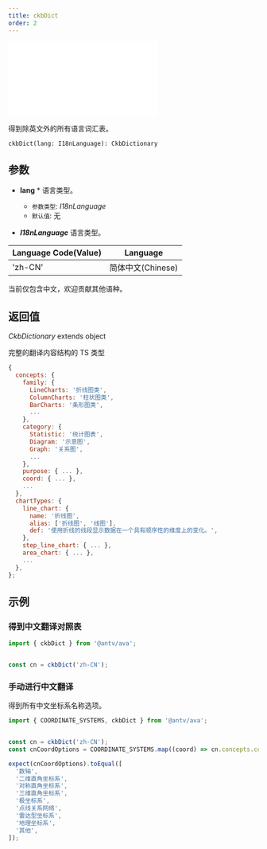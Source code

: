 ```yaml
---
title: ckbDict
order: 2
---
```


<embed src='@/docs/common/style.md'></embed>


得到除英文外的所有语言词汇表。

```sign
ckbDict(lang: I18nLanguage): CkbDictionary
```

## 参数

* **lang** * 语言类型。
  * `参数类型`: _I18nLanguage_
  * `默认值`: 无

* _**I18nLanguage**_ 语言类型。

| Language Code(Value) | Language          |
| -------------------- | ----------------- |
| 'zh-CN'              | 简体中文(Chinese) |

当前仅包含中文，欢迎贡献其他语种。

## 返回值

_CkbDictionary_ extends object

完整的翻译内容结构的 TS 类型

```js
{
  concepts: {
    family: {
      LineCharts: '折线图类',
      ColumnCharts: '柱状图类',
      BarCharts: '条形图类',
      ...
    },
    category: {
      Statistic: '统计图表',
      Diagram: '示意图',
      Graph: '关系图',
      ...
    },
    purpose: { ... },
    coord: { ... },
    ...
  },
  chartTypes: {
    line_chart: {
      name: '折线图',
      alias: ['折线图', '线图'],
      def: '使用折线的线段显示数据在一个具有顺序性的维度上的变化。',
    },
    step_line_chart: { ... },
    area_chart: { ... },
    ...
  },
};
```

## 示例

### 得到中文翻译对照表

```js
import { ckbDict } from '@antv/ava';


const cn = ckbDict('zh-CN');
```

### 手动进行中文翻译

得到所有中文坐标系名称选项。

```js
import { COORDINATE_SYSTEMS, ckbDict } from '@antv/ava';


const cn = ckbDict('zh-CN');
const cnCoordOptions = COORDINATE_SYSTEMS.map((coord) => cn.concepts.coord[coord]);

expect(cnCoordOptions).toEqual([
  '数轴',
  '二维直角坐标系',
  '对称直角坐标系',
  '三维直角坐标系',
  '极坐标系',
  '点线关系网络',
  '雷达型坐标系',
  '地理坐标系',
  '其他',
]);
```
